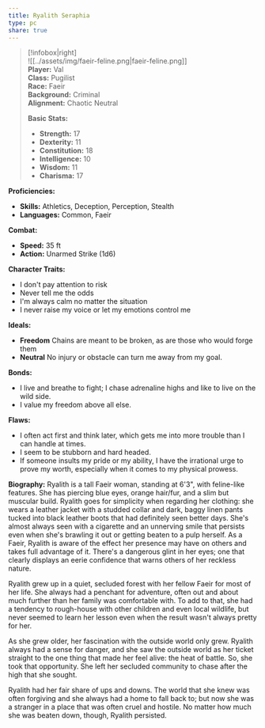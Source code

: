 ```yaml
---
title: Ryalith Seraphia
type: pc
share: true
---
```



> [!infobox|right]  
> ![[../assets/img/faeir-feline.png|faeir-feline.png]]  
> **Player:** Val  
> **Class:** Pugilist  
> **Race:** Faeir  
> **Background:** Criminal  
> **Alignment:** Chaotic Neutral
>
> **Basic Stats:**
> - **Strength:** 17
> - **Dexterity:** 11
> - **Constitution:** 18
> - **Intelligence:** 10
> - **Wisdom:** 11
> - **Charisma:** 17

**Proficiencies:**
- **Skills:** Athletics, Deception, Perception, Stealth
- **Languages:** Common, Faeir

**Combat:**
- **Speed:** 35 ft
- **Action:** Unarmed Strike (1d6)

**Character Traits:** 
- I don't pay attention to risk 
- Never tell me the odds 
- I'm always calm no matter the situation
- I never raise my voice or let my emotions control me 
  
**Ideals:** 
- **Freedom** Chains are meant to be broken, as are those who would forge them
- **Neutral** No injury or obstacle can turn me away from my goal. 

**Bonds:** 
- I live and breathe to fight; I chase adrenaline highs and like to live on the wild side.
- I value my freedom above all else.

**Flaws:** 
- I often act first and think later, which gets me into more trouble than I can handle at times.  
- I seem to be stubborn and hard headed. 
- If someone insults my pride or my ability, I have the irrational urge to prove my worth, especially when it comes to my physical prowess.

**Biography:** Ryalith is a tall Faeir woman, standing at 6'3", with feline-like features. She has piercing blue eyes, orange hair/fur, and a slim but muscular build. Ryalith goes for simplicity when regarding her clothing: she wears a leather jacket with a studded collar and dark, baggy linen pants tucked into black leather boots that had definitely seen better days. She's almost always seen with a cigarette and an unnerving smile that persists even when she's brawling it out or getting beaten to a pulp herself. As a Faeir, Ryalith is aware of the effect her presence may have on others and takes full advantage of it. There's a dangerous glint in her eyes; one that clearly displays an eerie confidence that warns others of her reckless nature.

Ryalith grew up in a quiet, secluded forest with her fellow Faeir for most of her life. She always had a penchant for adventure, often out and about much further than her family was comfortable with. To add to that, she had a tendency to rough-house with other children and even local wildlife, but never seemed to learn her lesson even when the result wasn't always pretty for her.  

As she grew older, her fascination with the outside world only grew. Ryalith always had a sense for danger, and she saw the outside world as her ticket straight to the one thing that made her feel alive: the heat of battle. So, she took that opportunity. She left her secluded community to chase after the high that she sought.  

Ryalith had her fair share of ups and downs. The world that she knew was often forgiving and she always had a home to fall back to; but now she was a stranger in a place that was often cruel and hostile. No matter how much she was beaten down, though, Ryalith persisted.
